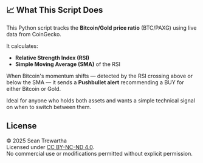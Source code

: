## 📈 What This Script Does

This Python script tracks the **Bitcoin/Gold price ratio** (BTC/PAXG) using live data from CoinGecko.

It calculates:
- **Relative Strength Index (RSI)**
- **Simple Moving Average (SMA)** of the RSI

When Bitcoin's momentum shifts — detected by the RSI crossing above or below the SMA — it sends a **Pushbullet alert** recommending a BUY for either Bitcoin or Gold.

Ideal for anyone who holds both assets and wants a simple technical signal on when to switch between them.



## License

© 2025 Sean Trewartha  
Licensed under [CC BY-NC-ND 4.0](https://creativecommons.org/licenses/by-nc-nd/4.0/).  
No commercial use or modifications permitted without explicit permission.
